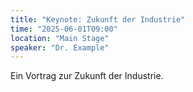 ```yaml
---
title: "Keynote: Zukunft der Industrie"
time: "2025-06-01T09:00"
location: "Main Stage"
speaker: "Dr. Example"
---
```

Ein Vortrag zur Zukunft der Industrie.
